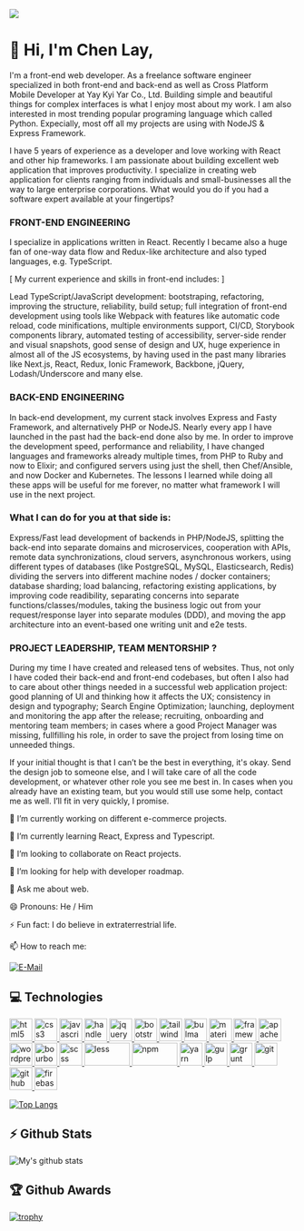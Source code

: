 ![](https://komarev.com/ghpvc/?username=chanmyaemaung&color=ff69b4)

# 👋 Hi, I'm Chen Lay, 

  I'm a front-end web developer. As a freelance software engineer specialized in both front-end and back-end as well as Cross Platform Mobile Developer at Yay Kyi Yar Co., Ltd. Building simple and beautiful things for complex interfaces is what I enjoy most about my work. I am also interested in most trending popular programing language which called Python. Expecially, most off all my projects are using with NodeJS & Express Framework.

  I have 5 years of experience as a developer and love working with React and other hip frameworks. I am passionate about building excellent web application that improves productivity. I specialize in creating web application for clients ranging from individuals and small-businesses all the way to large enterprise corporations. What would you do if you had a software expert available at your fingertips?


### FRONT-END ENGINEERING

I specialize in applications written in React. Recently I became also a huge fan of one-way data flow and Redux-like architecture and also typed languages, e.g. TypeScript.

[ My current experience and skills in front-end includes: ]

  Lead TypeScript/JavaScript development: bootstraping, refactoring, improving the structure, reliability, build setup; full integration of front-end development using tools like Webpack with features like automatic code reload, code minifications, multiple environments support, CI/CD, Storybook components library, automated testing of accessibility, server-side render and visual snapshots, good sense of design and UX, huge experience in almost all of the JS ecosystems, by having used in the past many libraries like Next.js, React, Redux,  Ionic Framework, Backbone, jQuery, Lodash/Underscore and many else.


### BACK-END ENGINEERING

  In back-end development, my current stack involves Express and Fasty Framework, and alternatively PHP or NodeJS. Nearly every app I have launched in the past had the back-end done also by me. In order to improve the development speed, performance and reliability, I have changed languages and frameworks already multiple times, from PHP to Ruby and now to Elixir; and configured servers using just the shell, then Chef/Ansible, and now Docker and Kubernetes. The lessons I learned while doing all these apps will be useful for me forever, no matter what framework I will use in the next project.


### What I can do for you at that side is:

  Express/Fast lead development of backends in PHP/NodeJS, splitting the back-end into separate domains and microservices, cooperation with APIs, remote data synchronizations, cloud servers, asynchronous workers, using different types of databases (like PostgreSQL, MySQL, Elasticsearch, Redis) dividing the servers into different machine nodes / docker containers; database sharding; load balancing, refactoring existing applications, by improving code readibility, separating concerns into separate functions/classes/modules, taking the business logic out from your request/response layer into separate modules (DDD), and moving the app architecture into an event-based one writing unit and e2e tests.


### PROJECT LEADERSHIP, TEAM MENTORSHIP ?

  During my time I have created and released tens of websites. Thus, not only I have coded their back-end and front-end codebases, but often I also had to care about other things needed in a successful web application project: good planning of UI and thinking how it affects the UX; consistency in design and typography; Search Engine Optimization; launching, deployment and monitoring the app after the release; recruiting, onboarding and mentoring team members; in cases where a good Project Manager was missing, fullfilling his role, in order to save the project from losing time on unneeded things.

  If your initial thought is that I can’t be the best in everything, it's okay. Send the design job to someone else, and I will take care of all the code development, or whatever other role you see me best in. In cases when you already have an existing team, but you would still use some help, contact me as well. I’ll fit in very quickly, I promise.


🔭 I’m currently working on different e-commerce projects.

🌱 I’m currently learning React, Express and Typescript.

👯 I’m looking to collaborate on React projects.

🤔 I’m looking for help with developer roadmap.

💬 Ask me about web.

😄 Pronouns: He / Him

⚡ Fun fact:  I do believe in extraterrestrial life.

📫 How to reach me:

[![E-Mail](https://img.shields.io/badge/--email?label=E-mail&logo=Gmail&style=social)](mailto:info@chanmyaemaung.net) 

## :computer: Technologies
<p align="center">

<a href="https://www.w3.org/html/" target="_blank"> <img src="https://www.svgrepo.com/show/183637/html5.svg" alt="html5" width="40" height="40"/></a><a href="https://www.w3schools.com/css/" target="_blank"> <img src="https://www.svgrepo.com/show/303263/css3-logo.svg" alt="css3" width="40" height="40"/> </a> <a href="https://developer.mozilla.org/en-US/docs/Web/JavaScript" target="_blank"> <img src="https://www.svgrepo.com/show/303206/javascript-logo.svg" alt="javascript" width="40" height="40"/> <a href="https://handlebarsjs.com/" target="_blank"> <img src="https://www.vectorlogo.zone/logos/handlebarsjs/handlebarsjs-icon.svg" alt="handlebars" width="40" height="40"/> </a> <a href="https://jquery.com/" target="_blank"> <img src="https://www.vectorlogo.zone/logos/jquery/jquery-icon.svg" alt="jquery" width="40" height="40"/></a><a href="https://getbootstrap.com/" target="_blank"> <img src="https://www.vectorlogo.zone/logos/getbootstrap/getbootstrap-icon.svg" alt="bootstrap" width="40" height="40"/></a><a href="https://tailwindcss.com/" target="_blank"> <img src="https://www.vectorlogo.zone/logos/tailwindcss/tailwindcss-icon.svg" alt="tailwind" width="40" height="40"/></a><a href="https://bulma.io/" target="_blank"> <img src="https://cdn.svgporn.com/logos/bulma.svg" alt="bulma" width="40" height="40"/></a><a href="https://materializecss.com/" target="_blank"> <img src="https://cdn.svgporn.com/logos/materializecss.svg" alt="materializecss" width="40" height="40"/></a><a href="https://framework7.io/" target="_blank"> <img src="https://cdn.svgporn.com/logos/framework7.svg" alt="framework7" width="40" height="40"/></a><a href="https://cordova.apache.org/" target="_blank"> <img src="https://www.vectorlogo.zone/logos/apache_cordova/apache_cordova-icon.svg" alt="apachecordova" width="40" height="40"/></a><a href="https://wordpress.org/" target="_blank"> <img src="https://www.vectorlogo.zone/logos/wordpress/wordpress-icon.svg" alt="wordpress" width="40" height="40"/></a><a href="https://www.bourbon.io/" target="_blank"> <img src="https://cdn.svgporn.com/logos/bourbon.svg" alt="bourbon" width="40" height="40"/></a><a href="https://sass-lang.com/" target="_blank"> <img src="https://www.vectorlogo.zone/logos/sass-lang/sass-lang-icon.svg" alt="scss" width="40" height="40"/></a><a href="http://lesscss.org/" target="_blank"> <img src="https://www.vectorlogo.zone/logos/lesscss/lesscss-ar21.svg" alt="less" width="80" height="40"/></a><a href="https://www.npmjs.com/" target="_blank"> <img src="https://www.vectorlogo.zone/logos/npmjs/npmjs-ar21.svg" alt="npm" width="80" height="40"/></a><a href="https://yarnpkg.com/" target="_blank"> <img src="https://www.vectorlogo.zone/logos/yarnpkg/yarnpkg-icon.svg" alt="yarn" width="40" height="40"/></a><a href="https://gulpjs.com/" target="_blank"> <img src="https://img.icons8.com/win10/E74C3C/gulp.png" alt="gulp" width="40" height="40"/></a><a href="https://gruntjs.com/" target="_blank"> <img src="https://www.vectorlogo.zone/logos/gruntjs/gruntjs-icon.svg" alt="grunt" width="40" height="40"/></a><a href="https://git-scm.com/" target="_blank"> <img src="https://www.vectorlogo.zone/logos/git-scm/git-scm-icon.svg" alt="git" width="40" height="40"/></a><a href="https://github.com/" target="_blank"> <img src="https://www.vectorlogo.zone/logos/github/github-tile.svg" alt="github" width="40" height="40"/></a><a href="https://firebase.google.com/" target="_blank"> <img src="https://www.vectorlogo.zone/logos/firebase/firebase-icon.svg" alt="firebase" width="40" height="40"/></a>
</p>

[![Top Langs](https://github-readme-stats.vercel.app/api/top-langs/?username=chanmyaemaung&layout=compact)](https://github.com/chanmyaemaung/github-readme-stats)

## :zap: Github Stats
![My's github stats](https://github-readme-stats.vercel.app/api?username=chanmyaemaung&show_icons=true)

## :trophy: Github Awards
[![trophy](https://github-profile-trophy.vercel.app/?username=ryo-ma&theme=onedark)](https://github.com/ryo-ma/github-profile-trophy)
